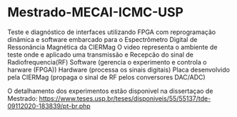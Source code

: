 # Mestrado-MECAI-ICMC-USP
Teste e diagnóstico de interfaces utilizando FPGA com reprogramação dinâmica e software embarcado para o Espectrômetro Digital de Ressonância Magnética da CIERMag
O video representa o ambiente de teste
onde e aplicado uma transmissão e Recepcão do sinal de Radiofrequencia(RF)
Software (gerencia o experimento e controla o harware (FPGA))
Hardware (processa os sinais digitais)
Placa desenvolvido pela CIERMag  (propaga o sinal de RF pelos conversores DAC/ADC)

O detalhamento dos experimentos estão disponivel na dissertaçao de Mestrado:
https://www.teses.usp.br/teses/disponiveis/55/55137/tde-09112020-183839/pt-br.php

